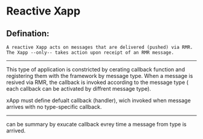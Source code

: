 # Reactive Xapp 
Defination:
-----
    A reactive Xapp acts on messages that are delivered (pushed) via RMR. The Xapp --only-- takes action upon receipt of an RMR message.
-----



This type of application is constricted by cerating callback function and 
registering them with the framework by message type.
When a message is resived via RMR, the callback is invoked according to the message type ( each callback can be activated by diffrent message type). 

xApp must define defualt callback (handler), wich invoked when message arrives with no type-specific callback.

---
can be summary by exucate callback evrey time a message from type <T>
is arrived.